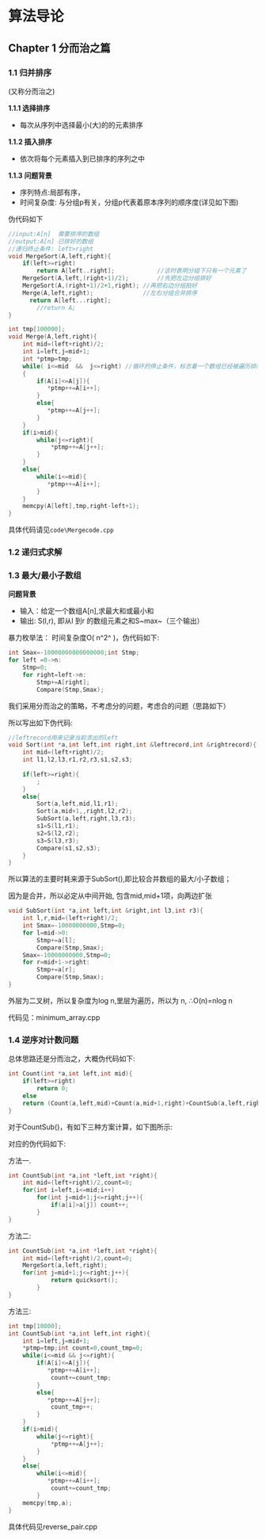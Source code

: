 # 算法导论



## Chapter 1 分而治之篇

### 1.1 归并排序

(又称分而治之)

**1.1.1 选择排序**

- 每次从序列中选择最小(大)的的元素排序

**1.1.2 插入排序**

- 依次将每个元素插入到已排序的序列之中

**1.1.3 问题背景**

- 序列特点:局部有序，
- 时间复杂度: 与分组p有关，分组p代表着原本序列的顺序度(详见如下图)



伪代码如下

  ~~~c
  //input:A[n] 	需要排序的数组
  //output:A[n]	已排好的数组
  //递归终止条件: left>right
  void MergeSort(A,left,right){
      if(left>=right)
          return A[left..right];			//这时表明分组下只有一个元素了
      MergeSort(A,left,(right+1)/2);		//先把左边分组排好
      MergeSort(A,(right+1)/2+1,right);	//再把右边分组拍好
      Merge(A,left,right);				//左右分组合并排序
      	return A[left...right];
          //return A;
  }
  
  int tmp[100000];
  void Merge(A,left,right){
      int mid=(left+right)/2;
      int i=left,j=mid+1;
      int *ptmp=tmp;
      while( i<=mid  &&  j<=right) //循环的停止条件，标志着一个数组已经被遍历排序完
      {
          if(A[i]<=A[j]){
             *ptmp++=A[i++];
          }
          else{
             *ptmp++=A[j++];
          }
      }
      if(i>mid){
          while(j<=right){
              *ptmp++=A[j++];
          }
      }
      else{
          while(i<=mid){
             *ptmp++=A[i++]; 
          }
      }
      memcpy(A[left],tmp,right-left+1);
  }
  ~~~

具体代码请见`code\Mergecode.cpp`

### 1.2 递归式求解

### 1.3 最大/最小子数组

**问题背景**

- 输入：给定一个数组A[n],求最大和或最小和
- 输出: S(l,r), 即从l 到r 的数组元素之和S~max~（三个输出）

暴力枚举法： 时间复杂度O( n^2^ )，伪代码如下:

~~~c
int Smax=-10000000000000000;int Stmp;
for left =0->n:
	Stmp=0;
	for right=left->n:
		Stmp+=A[right];
		Compare(Stmp,Smax);        

~~~

我们采用分而治之的策略，不考虑分的问题，考虑合的问题（思路如下）



所以写出如下伪代码:

~~~c
//leftrecord用来记录当前求出的left
void Sort(int *a,int left,int right,int &leftrecord,int &rightrecord){
    int mid=(left+right)/2;
    int l1,l2,l3,r1,r2,r3,s1,s2,s3;
    
    if(left>=right){
        ;
    }
    else{
        Sort(a,left,mid,l1,r1);
        Sort(a,mid+1,,right,l2,r2);
        SubSort(a,left,right,l3,r3);
        s1=S(l1,r1);
        s2=S(l2,r2);
        s3=S(l3,r3);
        Compare(s1,s2,s3);
    }
}
~~~

所以算法的主要时耗来源于SubSort(),即比较合并数组的最大/小子数组；

因为是合并，所以必定从中间开始, 包含mid,mid+1项，向两边扩张

~~~c
void SubSort(int *a,int left,int &right,int l3,int r3){
    int l,r,mid=(left+right)/2;
    int Smax=-10000000000,Stmp=0;
    for l=mid->0:
    	Stmp+=a[l];
    	Compare(Stmp,Smax);
    Smax=-10000000000,Stmp=0;
    for r=mid+1->right:
    	Stmp+=a[r];
    	Compare(Stmp,Smax);
}
~~~

外层为二叉树，所以复杂度为log n,里层为遍历，所以为 n, 	∴O(n)=nlog n



代码见：minimum_array.cpp

### 1.4 逆序对计数问题



总体思路还是分而治之，大概伪代码如下:

~~~c
int Count(int *a,int left,int mid){
    if(left>=right)
        return 0;
    else 
    return (Count(a,left,mid)+Count(a,mid+1,right)+CountSub(a,left,right));
}
~~~

对于CountSub()，有如下三种方案计算，如下图所示:



对应的伪代码如下:

方法一.

~~~c
int CountSub(int *a,int *left,int *right){
   	int mid=(left+right)/2,count=0;
    for(int i=left,i<=mid;i++)
        for(int j=mid+1;j<=right;j++){
            if(a[i]>a[j]) count++;
        }
}
~~~

方法二:

~~~c
int CountSub(int *a,int *left,int *right){
    int mid=(left+right)/2,count=0;
    MergeSort(a,left,right);
    for(int j=mid+1;j<=right;j++){
            return quicksort();
        }
}
~~~

方法三:

~~~c
int tmp[10000];
int CountSub(int *a,int left,int right){
    int i=left,j=mid+1;
    *ptmp=tmp;int count=0,count_tmp=0;
    while(i<=mid && j<=right){
        if(A[i]<=A[j]){
           *ptmp++=A[i++];
            count+=count_tmp;
        }
        else{
           *ptmp++=A[j++];
            count_tmp++;
        }
    }
    if(i>mid){
        while(j<=right){
            *ptmp++=A[j++];
        }
    }
    else{
        while(i<=mid){
           *ptmp++=A[i++]; 
            count+=count_tmp;
        }
   	memcpy(tmp,a);
}
~~~

具体代码见reverse_pair.cpp
